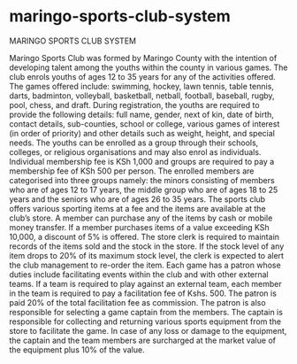 # maringo-sports-club-system
MARINGO SPORTS CLUB SYSTEM

Maringo Sports Club was formed by Maringo County with the intention of developing talent among the youths within the county in various games.
The club enrols youths of ages 12 to 35 years for any of the activities offered. The games offered include: swimming, hockey, lawn tennis, table tennis, darts, badminton, volleyball, basketball, netball, football, baseball, rugby, pool, chess, and draft.
During registration, the youths are required to provide the following details: full name, gender, next of kin, date of birth, contact details, sub-counties, school or college, various games of interest (in order of priority) and other details such as weight, height, and special needs. The youths can be enrolled as a group through their schools, colleges, or religious organisations and may also enrol as individuals.
Individual membership fee is KSh 1,000 and groups are required to pay a membership fee of KSh 500 per person.
The enrolled members are categorised into three groups namely: the minors consisting of members who are of ages 12 to 17 years, the middle group who are of ages 18 to 25 years and the seniors who are of ages 26 to 35 years.
The sports club offers various sporting items at a fee and the items are available at the club’s store. A member can purchase any of the items by cash or mobile money transfer.
If a member purchases items of a value exceeding KSh 10,000, a discount of 5% is offered.
The store clerk is required to maintain records of the items sold and the stock in the store. If the stock level of any item drops to 20% of its maximum stock level, the clerk is expected to alert the club management to re-order the item.
Each game has a patron whose duties include facilitating events within the club and with other external teams. If a team is required to play against an external team, each member in the team is required to pay a facilitation fee of Kshs. 500. The patron is paid 20% of the total facilitation fee as commission.
The patron is also responsible for selecting a game captain from the members. The captain is responsible for collecting and returning various sports equipment from the store to facilitate the game. In case of any loss or damage to the equipment, the captain and the team members are surcharged at the market value of the equipment plus 10% of the value.
